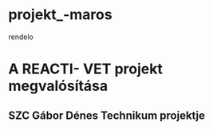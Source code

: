# projekt_-maros
rendelo
# A REACTI- VET projekt megvalósítása
## SZC Gábor Dénes Technikum projektje


